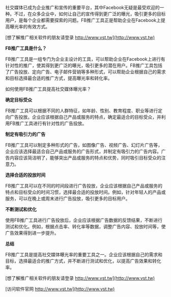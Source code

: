 社交媒体已成为企业推广和宣传的重要平台，其中Facebook无疑是最受欢迎的一种。不过，在众多企业中，如何让自己的宣传得到更广泛的曝光，吸引更多的目标用户，是每个企业都需要探索的问题。FB推广工具正是帮助企业在Facebook上提高曝光率的有效方式。

[想了解推广相关软件的朋友请登录 http://www.vst.tw](http://www.vst.tw)

**FB推广工具是什么？**

FB推广工具是一组专门为企业主设计的工具，可以帮助企业在Facebook上进行有针对性的推广，使其得到更广泛的曝光，吸引更多的潜在用户。FB推广工具包括了广告投放、定向广告、电子邮件营销等多种形式，可以帮助企业根据自己的需求和目标选择最合适的推广方式，提高曝光率和转化率。

如何使用FB推广工具提高社交媒体曝光率？

**确定目标受众**

FB推广工具可以根据不同的人群特征，如年龄、性别、教育程度、职业等进行定向广告投放。企业应该根据自己产品或服务的特点，确定最适合的目标受众，并利用FB推广工具进行有针对性的广告投放。

**制定有吸引力的广告**

FB推广工具可以制定多种形式的广告，如图像广告、视频广告、幻灯片广告等，企业应该选择最适合自己产品或服务的广告形式，并制定有吸引力的广告内容。广告内容应该简洁明了，能够突出产品或服务的特点和优势，同时吸引目标受众的注意力。

**选择合适的投放时间**

FB推广工具可以在不同的时间段进行广告投放，企业应该根据自己产品或服务的特点和目标受众的时间习惯，选择最合适的投放时间。例如，针对年轻人的产品或服务，可以在晚上或周末进行广告投放，吸引更多的目标用户。

**不断测试和优化**

使用FB推广工具进行广告投放后，企业应该根据广告数据的反馈结果，不断进行测试和优化。例如，根据点击率、转化率等数据，调整广告内容、投放时间等，使广告效果得到进一步提升。

**总结**

FB推广工具是提高社交媒体曝光率的重要工具之一。企业应该根据自己的需求和目标，选择最适合的推广方式，并不断进行测试和优化，以提高广告效果和转化率。

[想了解推广相关软件的朋友请登录 http://www.vst.tw](http://www.vst.tw)


[访问软件官网 http://www.vst.tw](http://www.vst.tw)
